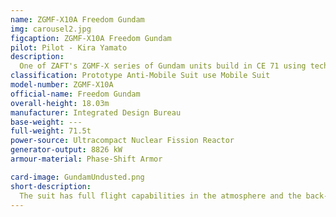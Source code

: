 ```yaml
---
name: ZGMF-X10A Freedom Gundam
img: carousel2.jpg
figcaption: ZGMF-X10A Freedom Gundam
pilot: Pilot - Kira Yamato
description:
  One of ZAFT's ZGMF-X series of Gundam units build in CE 71 using technology derived from the four captured Alliance's Gundam, the Freedom Gundam has Phase Shift Armor and its armaments include CIWS guns, beam sabers, shield, plasma beam cannons, railguns, and a beam rifle. When the latter three weapons are used simultaneously, the Freedom is said to be in 'Full Burst Mode'.
classification: Prototype Anti-Mobile Suit use Mobile Suit
model-number: ZGMF-X10A
official-name: Freedom Gundam
overall-height: 18.03m
manufacturer: Integrated Design Bureau
base-weight: ---
full-weight: 71.5t
power-source: Ultracompact Nuclear Fission Reactor
generator-output: 8826 kW
armour-material: Phase-Shift Armor

card-image: GundamUndusted.png
short-description:
  The suit has full flight capabilities in the atmosphere and the back-mounted wings can be deployed in "High Mobility Aerial Tactics (HiMAT) Mode" to enhance its mobility in the atmosphere or in space.
---
```

